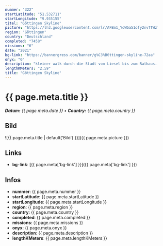 ```yaml
---
nummer: "322"
startLatitude: "51.532711"
startLongitude: "9.935155"
titel: "Göttingen Skyline"
picture: "https://lh3.googleusercontent.com/lr/AFBm1_YoW5a51ofy2nvTTWzfDEobe-RHqBRSLPx7QGj9kW3LY6agc0aBZu7E1bp5TSselRD3YJkiC1bKTSSjl66LLntv31NW6w-dMexzwC8o8h_watVKJ-L8Qre1bSrQRUNF8BzgD370M-WVVivKSRP_n6AlIuPfnHqa4ksPhpSVrKnwH7GdOgC9-S5rkVdHI37xZNmNjzKl7HTDU4jSGGhe8TgvVY21CY-dljyW0VMFTnkRZH0nxwRGgZb9FklUqOwDMKvVax1VpaHDh2jC3-WpUW473hari-vG4TvHgv4RkQRiG7wTEHy9L-Gtg5VP1ihHTRBWcUlChuHvsY19fVxO8Qs3vlPSPh9_5314ZusOGUT7ryzA1lcDJPmD4foBS6SBInD_4DQA0UiqunUQPRDZx8HtxmXKii_SLUAFwItbldnDLhg2idX59CjaguXaKAq5JdhqfP7xEWVnVtzZr6TkMmX0rUnMIBkcDMLTbdQF-wjPdocK6gxP3heYRDwqU3KxGsXmYJuEolFjwW9OtahRqb1LQQgDi1cbNY_mYEe9fWeO1rgSnxY1Yf8dII7q-bjSnE7fxSNmN9tvWMletPRr4jUnT2Te1_nJmj92SzVH9BVAdSda5UgaUKZmowbeEqLW-7uNAKCoERbOKeNBapCDnWL-8pn2pEl6-jwqVroygXXWcPNGomn-Uh73ar8RwIIgoD2pG5xqY3UITH2YC_G5N_FBE_QEjJ5AO_jc5YBAFUTS4Lj94VxFzEU5HpskChxWu4-qaDSwLvP_lJEErxS93AEL4G9Hiwo0ffGG6nxR9tyQHZIm0ePY8CuTciRM6gjhnyVPI98LZ9JqEkyxBsd1M2GnpwGshsZMXxJ2"
region: "Göttingen"
country: "Deutschland"
completed: "7458"
missions: "6"
date: "2021"
bg-link: "https://bannergress.com/banner/g%C3%B6ttingen-skyline-72aa"
onyx: "0"
description: "kleiner walk durch die Stadt vom Liesel bis zum Rathaus. Teil 1 führt dich zur Johanniskirche"
lengthKMeters: "2,59"
title: "Göttingen Skyline"
---
```


# {{ page.meta.title }}
_**Datum:** {{ page.meta.date }} • **Country:** {{ page.meta.country }}_

## Bild
![{{ page.meta.title | default('Bild') }}]({{ page.meta.picture }})

## Links
- **bg-link**: [{{ page.meta['bg-link'] }}]({{ page.meta['bg-link'] }})

## Infos
- **nummer**: {{ page.meta.nummer }}
- **startLatitude**: {{ page.meta.startLatitude }}
- **startLongitude**: {{ page.meta.startLongitude }}
- **region**: {{ page.meta.region }}
- **country**: {{ page.meta.country }}
- **completed**: {{ page.meta.completed }}
- **missions**: {{ page.meta.missions }}
- **onyx**: {{ page.meta.onyx }}
- **description**: {{ page.meta.description }}
- **lengthKMeters**: {{ page.meta.lengthKMeters }}

